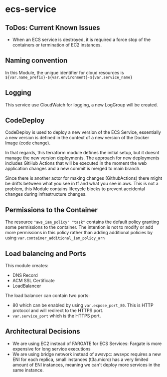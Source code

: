 # ecs-service

## ToDos: Current Known Issues

- When an ECS service is destroyed, it is required a force stop of the containers or termination of EC2 instances.

## Naming convention

In this Module, the unique identifier for cloud resources is `${var.name_prefix}-${var.environment}-${var.service_name}`

## Logging

This service use CloudWatch for logging, a new LogGroup will be created.

## CodeDeploy

CodeDeploy is used to deploy a new version of the ECS Service, essentially a new version is defined in the context of a new 
version of the Docker Image (code change). 

In that regards, this terraform module defines the initial setup, but it doesnt manage the new version deployments. The approach 
for new deployments includes GitHub Actions that will be executed in the moment the web application changes and a new commit is merged to main branch. 

Since there is another actor for making changes (GithubActions) there might be drifts between what you see in tf and what you see in aws. This is not a problem, this Module contains lifecycle blocks to prevent accidental changes during infrastructure changes.

## Permissions to the Container

The resource `"aws_iam_policy" "task"` contains the default policy granting some permissions to the container. The intention is not to modify or add more permissions in this policy rather than adding additional policies by using `var.container_additional_iam_policy_arn`

## Load balancing and Ports

This module creates:

- DNS Record
- ACM SSL Certificate
- LoadBalancer

The load balancer can contain two ports:

- 80 which can be enabled by using `var.expose_port_80`. This is HTTP protocol and will redirect to the HTTPS port.
- `var.service_port` which is the HTTPS port.

## Architectural Decisions

- We are using EC2 instead of FARGATE for ECS Services: Fargate is more expensive for long service executions
- We are using bridge network instead of awsvpc: awsvpc requires a new ENI for each replica, small instances (t3a.micro) has a very limited amount of ENI instances, meaning we can't deploy more services in the same instance.